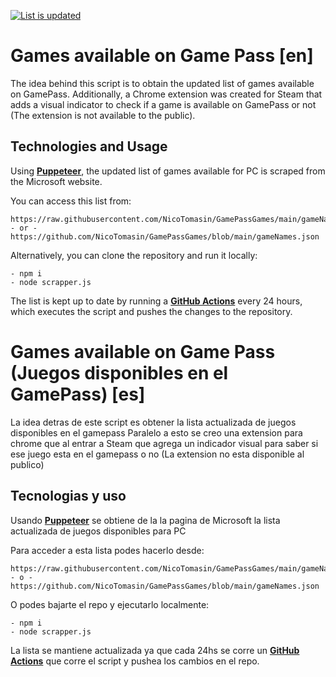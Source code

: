[![List is updated](https://github.com/NicoTomasin/Games-available-on-Game-Pass/actions/workflows/main.yml/badge.svg)](https://github.com/NicoTomasin/Games-available-on-Game-Pass/actions/workflows/main.yml)

# Games available on Game Pass [en]
The idea behind this script is to obtain the updated list of games available on GamePass. Additionally, a Chrome extension was created for Steam that adds a visual indicator to check if a game is available on GamePass or not (The extension is not available to the public).

## Technologies and Usage
Using [**Puppeteer**](https://pptr.dev/), the updated list of games available for PC is scraped from the Microsoft website.

You can access this list from:

    https://raw.githubusercontent.com/NicoTomasin/GamePassGames/main/gameNames.json
    - or -
    https://github.com/NicoTomasin/GamePassGames/blob/main/gameNames.json

Alternatively, you can clone the repository and run it locally:

    - npm i
    - node scrapper.js

The list is kept up to date by running a **[GitHub Actions](https://github.com/features/actions)** every 24 hours, which executes the script and pushes the changes to the repository.

# Games available on Game Pass (Juegos disponibles en el GamePass) [es]
La idea detras de este script es obtener la lista actualizada de juegos disponibles en el gamepass
Paralelo a esto se creo una extension para chrome que al entrar a Steam que agrega un indicador visual para saber si ese juego esta en el gamepass o no (La extension no esta disponible al publico)

## Tecnologias y uso
Usando  [**Puppeteer**](https://pptr.dev/) se obtiene de la la pagina de Microsoft la lista actualizada de juegos disponibles para PC

Para acceder a esta lista podes hacerlo desde:

    https://raw.githubusercontent.com/NicoTomasin/GamePassGames/main/gameNames.json
    - o -
    https://github.com/NicoTomasin/GamePassGames/blob/main/gameNames.json
   
O podes bajarte el repo y ejecutarlo localmente:

    - npm i
    - node scrapper.js
    
La lista se mantiene actualizada ya que cada 24hs se corre un **[GitHub Actions](https://github.com/features/actions)** 
que corre el script y pushea los cambios en el repo.
